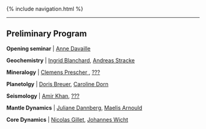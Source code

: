 {% include navigation.html %}

---

## Preliminary Program

**Opening seminar** \| [Anne Davaille]()

**Geochemistry** \|  [Ingrid Blanchard](IPGP), [Andreas Stracke]()

**Mineralogy** \|  [Clemens Prescher ](), [???]()

**Planetolgy** \|  [Doris Breuer](), [Caroline Dorn]()

**Seismology** \| [Amir Khan](), [???]()

**Mantle Dynamics** \|  [Juliane Dannberg](), [Maelis Arnould]()

**Core Dynamics** \|  [Nicolas Gillet](), [Johannes Wicht]()

